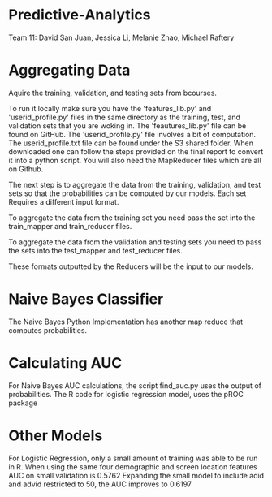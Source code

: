 Predictive-Analytics
====================

Team 11: David San Juan, Jessica Li, Melanie Zhao, Michael Raftery

# Aggregating Data

Aquire the training, validation, and testing sets from bcourses.

To run it locally make sure you have the 'features_lib.py' and 'userid_profile.py' files in the same directory as the training, test, and validation sets that you are woking in. The 'feautures_lib.py' file can be found on GitHub. The 'userid_profile.py' file involves a bit of computation. The userid_profile.txt file can be found under the S3 shared folder. When downloaded one can follow the steps provided on the final report to convert it into a python script. You will also need the MapReducer files which are all on Github.

The next step is to aggregate the data from the training, validation, and test sets so that the probabilities can be computed by our models. Each set Requires a different input format.

To aggregate the data from the training set you need pass the set into the train_mapper and train_reducer files.

To aggregate the data from the validation and testing sets you need to pass the sets into the test_mapper and test_reducer files.

These formats outputted by the Reducers will be the input to our models.

# Naive Bayes Classifier
The Naive Bayes Python Implementation has another map reduce that computes probabilities.

# Calculating AUC
For Naive Bayes AUC calculations, the script find_auc.py uses the output of probabilities.
The R code for logistic regression model, uses the pROC package

# Other Models
For Logistic Regression, only a small amount of training was able to be run in R.
When using the same four demographic and screen location features AUC on small validation is 0.5762
Expanding the small model to include adid and advid restricted to 50, the AUC improves to 0.6197
